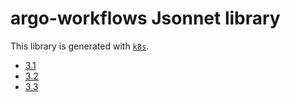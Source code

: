 # argo-workflows Jsonnet library

This library is generated with [`k8s`](https://github.com/jsonnet-libs/k8s).

- [3.1](3.1/README.md)
- [3.2](3.2/README.md)
- [3.3](3.3/README.md)
